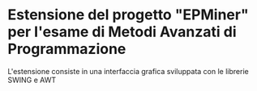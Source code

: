 <h1> Estensione del progetto "EPMiner" per l'esame di Metodi Avanzati di Programmazione </h1>

<p> L'estensione consiste in una interfaccia grafica sviluppata con le librerie SWING e AWT </p>

